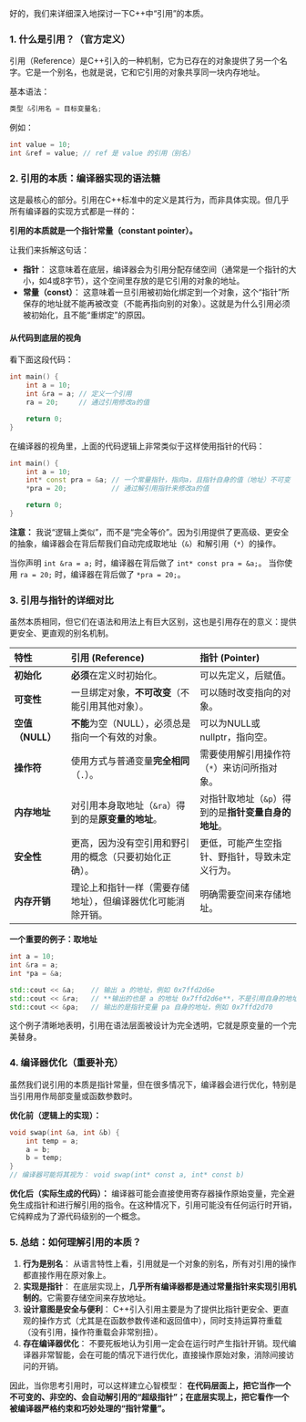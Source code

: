 好的，我们来详细深入地探讨一下C++中“引用”的本质。

### 1. 什么是引用？（官方定义）

引用（Reference）是C++引入的一种机制，它为已存在的对象提供了另一个名字。它是一个别名，也就是说，它和它引用的对象共享同一块内存地址。

基本语法：
```cpp
类型 &引用名 = 目标变量名;
```
例如：
```cpp
int value = 10;
int &ref = value; // ref 是 value 的引用（别名）
```

### 2. 引用的本质：编译器实现的语法糖

这是最核心的部分。引用在C++标准中的定义是其行为，而非具体实现。但几乎所有编译器的实现方式都是一样的：

**引用的本质就是一个指针常量（constant pointer）。**

让我们来拆解这句话：

*   **指针**： 这意味着在底层，编译器会为引用分配存储空间（通常是一个指针的大小，如4或8字节），这个空间里存放的是它引用的对象的地址。
*   **常量（const）**： 这意味着一旦引用被初始化绑定到一个对象，这个“指针”所保存的地址就不能再被改变（不能再指向别的对象）。这就是为什么引用必须被初始化，且不能“重绑定”的原因。

#### 从代码到底层的视角

看下面这段代码：

```cpp
int main() {
    int a = 10;
    int &ra = a; // 定义一个引用
    ra = 20;     // 通过引用修改a的值

    return 0;
}
```

在编译器的视角里，上面的代码逻辑上非常类似于这样使用指针的代码：

```cpp
int main() {
    int a = 10;
    int* const pra = &a; // 一个常量指针，指向a，且指针自身的值（地址）不可变
    *pra = 20;           // 通过解引用指针来修改a的值

    return 0;
}
```

**注意：** 我说“逻辑上类似”，而不是“完全等价”。因为引用提供了更高级、更安全的抽象，编译器会在背后帮我们自动完成取地址（`&`）和解引用（`*`）的操作。

当你声明 `int &ra = a;` 时，编译器在背后做了 `int* const pra = &a;`。
当你使用 `ra = 20;` 时，编译器在背后做了 `*pra = 20;`。

### 3. 引用与指针的详细对比

虽然本质相同，但它们在语法和用法上有巨大区别，这也是引用存在的意义：提供更安全、更直观的别名机制。

| 特性             | 引用 (Reference)                                             | 指针 (Pointer)                                       |
| :--------------- | :----------------------------------------------------------- | :--------------------------------------------------- |
| **初始化**       | **必须**在定义时初始化。                                     | 可以先定义，后赋值。                                 |
| **可变性**       | 一旦绑定对象，**不可改变**（不能引用其他对象）。             | 可以随时改变指向的对象。                             |
| **空值（NULL）** | **不能**为空（NULL），必须总是指向一个有效的对象。           | 可以为NULL或nullptr，指向空。                        |
| **操作符**       | 使用方式与普通变量**完全相同**（`.`）。                      | 需要使用解引用操作符（`*`）来访问所指对象。          |
| **内存地址**     | 对引用本身取地址（`&ra`）得到的是**原变量的地址**。          | 对指针取地址（`&p`）得到的是**指针变量自身的地址**。 |
| **安全性**       | 更高，因为没有空引用和野引用的概念（只要初始化正确）。       | 更低，可能产生空指针、野指针，导致未定义行为。       |
| **内存开销**     | 理论上和指针一样（需要存储地址），但编译器优化可能消除开销。 | 明确需要空间来存储地址。                             |

**一个重要的例子：取地址**
```cpp
int a = 10;
int &ra = a;
int *pa = &a;

std::cout << &a;    // 输出 a 的地址，例如 0x7ffd2d6e
std::cout << &ra;   // **输出的也是 a 的地址 0x7ffd2d6e**，不是引用自身的地址
std::cout << &pa;   // 输出的是指针变量 pa 自身的地址，例如 0x7ffd2d70
```
这个例子清晰地表明，引用在语法层面被设计为完全透明，它就是原变量的一个完美替身。

### 4. 编译器优化（重要补充）

虽然我们说引用的本质是指针常量，但在很多情况下，编译器会进行优化，特别是当引用用作局部变量或函数参数时。

**优化前（逻辑上的实现）：**
```cpp
void swap(int &a, int &b) {
    int temp = a;
    a = b;
    b = temp;
}
// 编译器可能将其视为： void swap(int* const a, int* const b)
```

**优化后（实际生成的代码）：**
编译器可能会直接使用寄存器操作原始变量，完全避免生成指针和进行解引用的指令。在这种情况下，引用可能没有任何运行时开销，它纯粹成为了源代码级别的一个概念。

### 5. 总结：如何理解引用的本质？

1.  **行为是别名**： 从语言特性上看，引用就是一个对象的别名，所有对引用的操作都直接作用在原对象上。
2.  **实现是指针**： 在底层实现上，**几乎所有编译器都是通过常量指针来实现引用机制的**。它需要存储空间来存放地址。
3.  **设计意图是安全与便利**： C++引入引用主要是为了提供比指针更安全、更直观的操作方式（尤其是在函数参数传递和返回值中），同时支持运算符重载（没有引用，操作符重载会非常别扭）。
4.  **存在编译器优化**： 不要死板地认为引用一定会在运行时产生指针开销。现代编译器非常智能，会在可能的情况下进行优化，直接操作原始对象，消除间接访问的开销。

因此，当你思考引用时，可以这样建立心智模型：
**在代码层面上，把它当作一个不可变的、非空的、会自动解引用的“超级指针”；在底层实现上，把它看作一个被编译器严格约束和巧妙处理的“指针常量”。**
